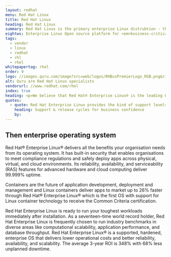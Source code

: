 ```yaml
---
layout: redhat
menu: Red Hat Linux
title: Red Hat Linux
heading: Red Hat Linux
summary: Red Hat Linux is the primary enterprise Linux distrubtion - the bed rock of the internet
eightws: Enterprise Linux Open source platform for <em>business-critical</em> computing
tags:
  - vendor
  - linux
  - redhat
  - rhl
  - rhel
whitepapertag: rhel
order: 9
logo: //images.quru.com/image?src=web/logos/RHBusPremierLogo_RGB.png&right=0.37813&bottom=0.47826&left=0.13438&top=0.10145
alt: Quru are Red Hat Linux specialists
vendorurl: //www.redhat.com/rhel
index: true
heading: <p>We believe that Red Hat® Enterprise Linux® is the leading Linux operating system for enterprises. It powers the applications that run businesses in multiple environments, all backed by Red Hat’s support. </p><p>That&rsquo;s why 90% of Fortune Global 500 companies utilise Red Hat and why we recommend it.</p>
quotes:
  - quote: Red Hat Enterprise Linux provides the kind of support levels and hardened release cycles that give businesses confidence in security and stability in this key part of their IT infrastructure.
    heading: Support & release cycles for business confidence
    by: 
---
```


## Then enterprise operating system

Red Hat® Enterprise Linux® delivers all the benefits your organisation needs from its operating system. It has built-in security that enables organisations to meet compliance regulations and safely deploy apps across physical, virtual, and cloud environments. Its reliability, availability, and serviceability (RAS) features for advanced hardware and cloud computing deliver 99.999% uptime.

Containers are the future of application development, deployment and management and Linux containers deliver apps to market up to 26% faster through Red Hat® Enterprise Linux® which is the first OS with support for Linux container technology to receive the Common Criteria certification. 

Red Hat Enterprise Linux is ready to run your toughest workloads immediately after installation. As a seventeen-time world record holder, Red Hat Enterprise Linux is frequently chosen to run industry benchmarks in diverse areas like computational scalability, application performance, and database throughput. Red Hat Enterprise Linux® is a supported, hardened, enterprise OS that delivers lower operational costs and better reliability, availability, and scalability. The average 3-year ROI is 348% with 68% less unplanned downtime. 
